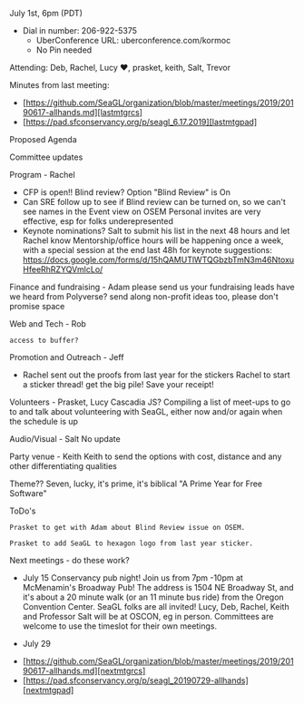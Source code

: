 July 1st, 6pm (PDT)

  * Dial in number: 206-922-5375
    * UberConference URL: uberconference.com/kormoc
    * No Pin needed

Attending: Deb, Rachel, Lucy ♥, prasket, keith, Salt, Trevor

[lastmtgrcs]: https://github.com/SeaGL/organization/blob/master/meetings/2019/20190617-allhands.md "long-term storage in revision control"

[lastmtgpad]: https://pad.sfconservancy.org/p/seagl_6.17.2019 "ephemeral collaborate real-time editing work-product"

Minutes from last meeting:
 * [https://github.com/SeaGL/organization/blob/master/meetings/2019/20190617-allhands.md][lastmtgrcs]
 * [https://pad.sfconservancy.org/p/seagl_6.17.2019][lastmtgpad]

Proposed Agenda

Committee updates

Program - Rachel
 - CFP is open!!
 Blind review? Option "Blind Review" is On
  - Can SRE follow up to see if Blind review can be turned on, so we can't see names in the Event view on OSEM
  Personal invites are very effective, esp for folks underepresented
 - Keynote nominations? Salt to submit his list in the next 48 hours and let Rachel know
Mentorship/office hours will be happening once a week, with a special session at the end 
last 48h for keynote suggestions: https://docs.google.com/forms/d/15hQAMUTlWTQGbzbTmN3m46NtoxuHfeeRhRZYQVmlcLo/

Finance and fundraising - Adam
please send us your fundraising leads
have we heard from Polyverse?
send along non-profit ideas too, please don't promise space

Web and Tech - Rob

    access to buffer? 


Promotion and Outreach - Jeff
 - Rachel sent out the proofs from last year for the stickers
 Rachel to start a sticker thread! get the big pile! Save your receipt!


Volunteers - Prasket, Lucy
Cascadia JS?
Compiling a list of meet-ups to go to and talk about volunteering with SeaGL, either now and/or again when the schedule is up

Audio/Visual - Salt
No update

Party venue - Keith
Keith to send the options with cost, distance and any other differentiating qualities

Theme??
Seven, lucky, it's prime, it's biblical
"A Prime Year for Free Software"


ToDo's

    Prasket to get with Adam about Blind Review issue on OSEM. 

    Prasket to add SeaGL to hexagon logo from last year sticker. 


Next meetings - do these work?
 * July 15
 Conservancy pub night! Join us from 7pm -10pm at McMenamin's Broadway Pub! The address is 1504 NE Broadway St, and it's about a 20 minute walk (or an 11 minute bus ride) from the Oregon Convention Center. SeaGL folks are all invited! 
Lucy, Deb, Rachel, Keith and Professor Salt will be at OSCON, eg in person. Committees are welcome to use the timeslot for their own meetings. 

 * July 29

[nextmtgrcs]: https://github.com/SeaGL/organization/blob/master/meetings/2019/20190729-allhands.md "long-term storage in revision control"

[nextmtgpad]: https://pad.sfconservancy.org/p/seagl_20190729-allhands "ephemeral collaborate real-time editing work-product"

 * [https://github.com/SeaGL/organization/blob/master/meetings/2019/20190617-allhands.md][nextmtgrcs]
 * [https://pad.sfconservancy.org/p/seagl_20190729-allhands][nextmtgpad]

